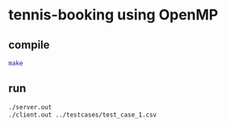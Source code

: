 # tennis-booking using OpenMP

## compile

```bash
make
```

## run

```bash
./server.out
./client.out ../testcases/test_case_1.csv
```
